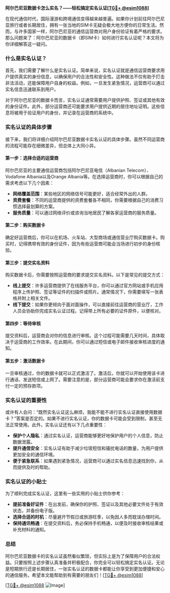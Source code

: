 **阿尔巴尼亚数据卡怎么实名？——轻松搞定实名认证[[TG💪+ @esim1088](https://t.me/s/esim1088)]**

在现代通信时代，国际漫游和跨境通信变得越来越普遍。如果你计划前往阿尔巴尼亚旅行或者长期居住，拥有一张当地的SIM卡无疑会极大地方便你的日常生活。然而，与许多国家一样，阿尔巴尼亚的通信运营商对用户身份验证有着严格的要求。那么问题来了：阿尔巴尼亚的数据卡（即SIM卡）如何进行实名认证呢？本文将为你详细解答这一疑问。

### 什么是实名认证？

首先，我们需要了解什么是实名认证。简单来说，实名认证就是通信运营商要求用户提供真实的身份信息，以确保用户的合法性和安全性。这种做法不仅有助于打击非法活动，还能保障用户自身的权益。例如，一旦发生紧急情况，运营商可以通过实名信息迅速联系到用户。

对于阿尔巴尼亚的数据卡而言，实名认证通常需要用户提供护照、签证或其他有效的身份证件。此外，部分运营商还可能要求用户提供近期的居住地址证明。这些信息将被用于验证用户的身份，并记录在运营商的系统中。

### 实名认证的具体步骤

接下来，我们将详细介绍阿尔巴尼亚数据卡实名认证的具体步骤。虽然不同运营商的流程可能存在细微差异，但总体上大同小异。

#### 第一步：选择合适的运营商

阿尔巴尼亚的主要通信运营商包括阿尔巴尼亚电信（Albanian Telecom）、Vodafone Albania以及Orange Albania等。在选择运营商时，你可以根据自己的需求考虑以下几个因素：

- **网络覆盖范围**：某些地区的网络信号可能更好，适合经常外出的人群。
- **资费套餐**：不同的运营商提供的资费套餐各不相同，你需要根据自己的消费习惯选择最划算的方案。
- **服务质量**：可以通过网络评价或咨询当地居民了解各家运营商的服务质量。

#### 第二步：购买数据卡

确定好运营商后，你可以在机场、火车站、大型商场或通信营业厅购买数据卡。购买时，记得携带有效的身份证件，因为有些运营商可能会当场进行初步的身份核验。

#### 第三步：提交实名资料

购买数据卡后，你需要按照运营商的要求提交实名资料。以下是常见的提交方式：

- **线上提交**：许多运营商提供了在线服务平台，你可以通过官方网站或手机应用程序上传护照、签证等证件的扫描件或照片。通常情况下，你需要填写一张表格并附上相关文件。
- **线下提交**：如果你更倾向于面对面操作，可以直接前往运营商的营业厅，工作人员会协助你完成实名认证过程。记得带上所有必要的证件原件，以便核对。

#### 第四步：等待审核

提交资料后，运营商会对你的信息进行审核。这个过程可能需要几天时间，具体取决于运营商的工作效率。在此期间，你可以通过短信或电子邮件接收审核进度的通知。

#### 第五步：激活数据卡

一旦审核通过，你的数据卡就可以正式激活了。激活后，你就可以开始使用该卡进行通话、发送短信或上网了。需要注意的是，部分运营商可能会要求你在激活前支付一定的预存款项。

### 实名认证的重要性

或许有人会问：“既然实名认证这么麻烦，我能不能不进行实名认证直接使用数据卡？”答案是否定的。如果不进行实名认证，你的数据卡可能会受到限制，甚至无法正常使用。此外，实名认证还有以下几点重要性：

- **保护个人隐私**：通过实名认证，运营商能够更好地保护用户的个人信息，防止数据泄露。
- **提升通信安全**：实名认证有助于减少垃圾短信和骚扰电话的数量，为用户提供更加安全的通信环境。
- **便于紧急联系**：如果遇到紧急情况，运营商可以通过实名信息迅速找到你，从而提供及时的帮助。

### 实名认证的小贴士

为了顺利完成实名认证，这里有一些实用的小贴士供你参考：

- **提前准备好证件**：在出发前，确保你的护照、签证以及其他必要文件处于有效状态，并备份电子版。
- **选择合适的时机**：尽量避开节假日或旅游旺季，以免因人多而耽误办理时间。
- **保持通讯畅通**：在提交资料后，务必保持手机畅通，以便及时接收审核结果或补充材料的通知。

### 总结

阿尔巴尼亚数据卡的实名认证虽然看似繁琐，但实际上是为了保障用户的合法权益。只要按照上述步骤认真准备并积极配合，你完全可以轻松搞定实名认证。无论是短期旅行还是长期居住，一张实名认证的数据卡都能让你享受到更加便捷和安心的通信服务。希望本文能帮助到有需要的朋友们！[[TG💪+ @esim1088](https://t.me/s/esim1088)]

[[TG💪+ @esim1088](https://t.me/s/esim1088) ![Image](https://i.postimg.cc/4NQfJmqS/Snipaste-2025-05-13-00-14-12.png)]